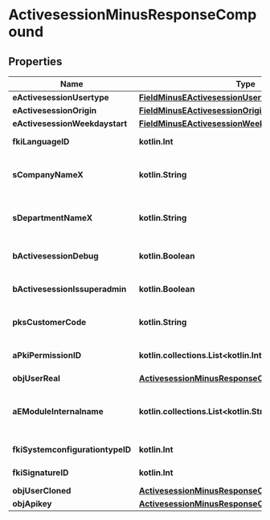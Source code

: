 
# ActivesessionMinusResponseCompound

## Properties
Name | Type | Description | Notes
------------ | ------------- | ------------- | -------------
**eActivesessionUsertype** | [**FieldMinusEActivesessionUsertype**](FieldMinusEActivesessionUsertype.md) |  | 
**eActivesessionOrigin** | [**FieldMinusEActivesessionOrigin**](FieldMinusEActivesessionOrigin.md) |  | 
**eActivesessionWeekdaystart** | [**FieldMinusEActivesessionWeekdaystart**](FieldMinusEActivesessionWeekdaystart.md) |  | 
**fkiLanguageID** | **kotlin.Int** | The unique ID of the Language.  Valid values:  |Value|Description| |-|-| |1|French| |2|English| | 
**sCompanyNameX** | **kotlin.String** | The Name of the Company in the language of the requester | 
**sDepartmentNameX** | **kotlin.String** | The Name of the Department in the language of the requester | 
**bActivesessionDebug** | **kotlin.Boolean** | Whether the active session is in debug or not | 
**bActivesessionIssuperadmin** | **kotlin.Boolean** | Whether the active session is superadmin or not | 
**pksCustomerCode** | **kotlin.String** | The customer code assigned to your account | 
**aPkiPermissionID** | **kotlin.collections.List&lt;kotlin.Int&gt;** | An array of permissions granted to the user or api key | 
**objUserReal** | [**ActivesessionMinusResponseCompoundMinusUser**](ActivesessionMinusResponseCompoundMinusUser.md) |  | 
**aEModuleInternalname** | **kotlin.collections.List&lt;kotlin.String&gt;** | An Array of Registered modules.  These are the modules that are Licensed to be used by the User or the API Key. | 
**fkiSystemconfigurationtypeID** | **kotlin.Int** | The unique ID of the Systemconfigurationtype |  [optional]
**fkiSignatureID** | **kotlin.Int** | The unique ID of the Signature |  [optional]
**objUserCloned** | [**ActivesessionMinusResponseCompoundMinusUser**](ActivesessionMinusResponseCompoundMinusUser.md) |  |  [optional]
**objApikey** | [**ActivesessionMinusResponseCompoundMinusApikey**](ActivesessionMinusResponseCompoundMinusApikey.md) |  |  [optional]



